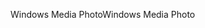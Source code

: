 <span data-ttu-id="aec58-101">Windows Media Photo</span><span class="sxs-lookup"><span data-stu-id="aec58-101">Windows Media Photo</span></span>